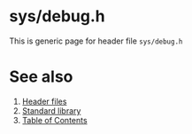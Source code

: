 # sys/debug.h
This is generic page for header file `sys/debug.h`
# See also
1. [Header files](../README.md)
2. [Standard library](../../README.md)
3. [Table of Contents](../../../README.md)
